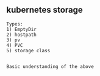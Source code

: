 
## kubernetes storage

```
Types:
1) EmptyDir
2) hostpath
3) pv
4) PVC
5) storage class


Basic understanding of the above 


